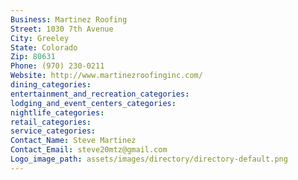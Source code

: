 ```yaml
---
Business: Martinez Roofing
Street: 1030 7th Avenue
City: Greeley
State: Colorado
Zip: 80631
Phone: (970) 230-0211
Website: http://www.martinezroofinginc.com/
dining_categories: 
entertainment_and_recreation_categories: 
lodging_and_event_centers_categories: 
nightlife_categories: 
retail_categories: 
service_categories: 
Contact_Name: Steve Martinez
Contact_Email: steve20mtz@gmail.com
Logo_image_path: assets/images/directory/directory-default.png
---
```

